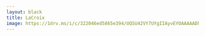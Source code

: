 ```yaml
---
layout: black
title: LaCroix
image: https://1drv.ms/i/c/322046ed5865e394/UQSU42VY7UYgIIAyvEYOAAAAADkRmJvhAnI27FE?height=1024
---
```

